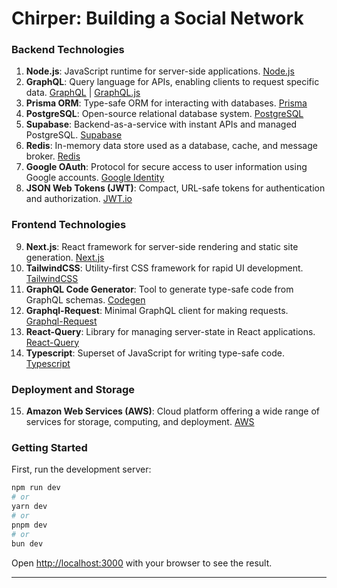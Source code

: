 # Chirper: Building a Social Network

### Backend Technologies

1. **Node.js**: JavaScript runtime for server-side applications. [Node.js](https://nodejs.org/en/docs/)
2. **GraphQL**: Query language for APIs, enabling clients to request specific data. [GraphQL](https://spec.graphql.org/) | [GraphQL.js](https://graphql.org/graphql-js/)
3. **Prisma ORM**: Type-safe ORM for interacting with databases. [Prisma](https://www.prisma.io/docs/)
4. **PostgreSQL**: Open-source relational database system. [PostgreSQL](https://www.postgresql.org/docs/)
5. **Supabase**: Backend-as-a-service with instant APIs and managed PostgreSQL. [Supabase](https://supabase.com/docs)
6. **Redis**: In-memory data store used as a database, cache, and message broker. [Redis](https://redis.io/documentation)
7. **Google OAuth**: Protocol for secure access to user information using Google accounts. [Google Identity](https://developers.google.com/identity)
8. **JSON Web Tokens (JWT)**: Compact, URL-safe tokens for authentication and authorization. [JWT.io](https://jwt.io/)

### Frontend Technologies

9. **Next.js**: React framework for server-side rendering and static site generation. [Next.js](https://nextjs.org/docs)
10. **TailwindCSS**: Utility-first CSS framework for rapid UI development. [TailwindCSS](https://tailwindcss.com/docs)
11. **GraphQL Code Generator**: Tool to generate type-safe code from GraphQL schemas. [Codegen](https://www.graphql-code-generator.com/docs/getting-started)
12. **Graphql-Request**: Minimal GraphQL client for making requests. [Graphql-Request](https://github.com/prisma-labs/graphql-request#readme)
13. **React-Query**: Library for managing server-state in React applications. [React-Query](https://react-query.tanstack.com/)
14. **Typescript**: Superset of JavaScript for writing type-safe code. [Typescript](https://www.typescriptlang.org/docs/)

### Deployment and Storage

15. **Amazon Web Services (AWS)**: Cloud platform offering a wide range of services for storage, computing, and deployment. [AWS](https://aws.amazon.com/documentation/)

### Getting Started

First, run the development server:

```bash
npm run dev
# or
yarn dev
# or
pnpm dev
# or
bun dev
```

Open [http://localhost:3000](http://localhost:3000) with your browser to see the result.

---
